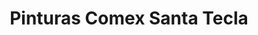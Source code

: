 ---
title: "Pinturas Comex Santa Tecla"
url: /santa-tecla/pinturas-comex-santa-tecla/
shop: Farben
---